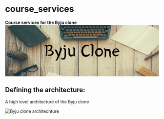 # course_services
**Course services for the Byju clone**
![Byju clone](/pictures/Byju_Clone.png)

## Defining the architecture:
A high level architecture of the Byju clone

![Byju clone architechture](/pictures/architechture.png)

